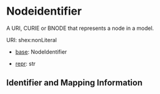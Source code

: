 # Nodeidentifier

A URI, CURIE or BNODE that represents a node in a model.

URI: shex:nonLiteral

* [base](https://w3id.org/linkml/base): NodeIdentifier


* [repr](https://w3id.org/linkml/repr): str




## Identifier and Mapping Information


